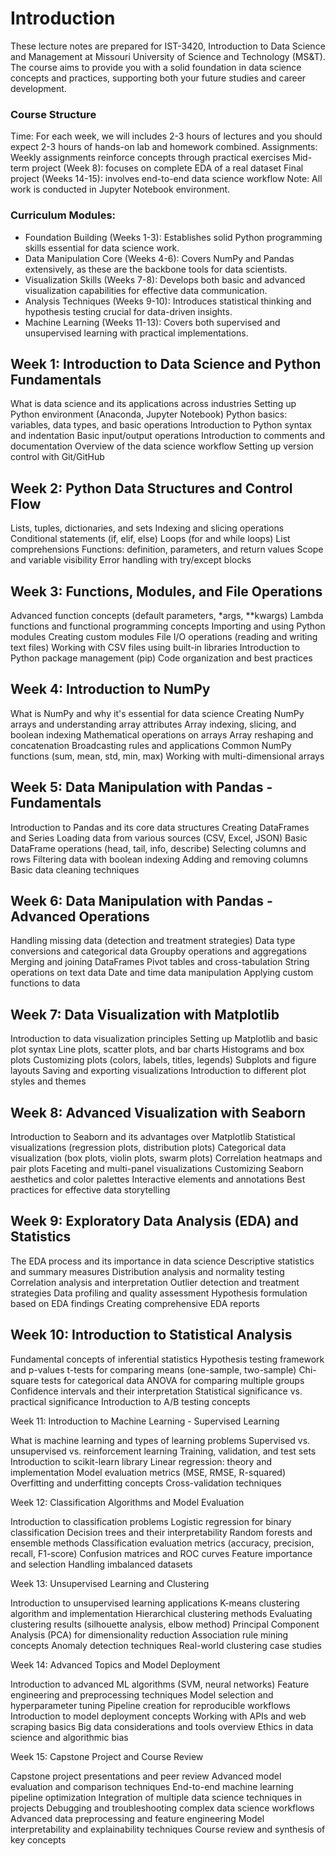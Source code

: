 # Introduction

These lecture notes are prepared for IST-3420, Introduction to Data Science and Management at Missouri University of Science and Technology (MS&T). The course aims to provide you with a solid foundation in data science concepts and practices, supporting both your future studies and career development.

### Course Structure

Time: For each week, we will includes 2-3 hours of lectures and you should expect 2-3 hours of hands-on lab and homework combined.
Assignments: Weekly assignments reinforce concepts through practical exercises
Mid-term project (Week 8): focuses on complete EDA of a real dataset
Final project (Weeks 14-15): involves end-to-end data science workflow
Note: All work is conducted in Jupyter Notebook environment.

### Curriculum Modules:

- Foundation Building (Weeks 1-3): Establishes solid Python programming skills essential for data science work.
- Data Manipulation Core (Weeks 4-6): Covers NumPy and Pandas extensively, as these are the backbone tools for data scientists.
- Visualization Skills (Weeks 7-8): Develops both basic and advanced visualization capabilities for effective data communication.
- Analysis Techniques (Weeks 9-10): Introduces statistical thinking and hypothesis testing crucial for data-driven insights.
- Machine Learning (Weeks 11-13): Covers both supervised and unsupervised learning with practical implementations.

## Week 1: Introduction to Data Science and Python Fundamentals

What is data science and its applications across industries
Setting up Python environment (Anaconda, Jupyter Notebook)
Python basics: variables, data types, and basic operations
Introduction to Python syntax and indentation
Basic input/output operations
Introduction to comments and documentation
Overview of the data science workflow
Setting up version control with Git/GitHub

## Week 2: Python Data Structures and Control Flow

Lists, tuples, dictionaries, and sets
Indexing and slicing operations
Conditional statements (if, elif, else)
Loops (for and while loops)
List comprehensions
Functions: definition, parameters, and return values
Scope and variable visibility
Error handling with try/except blocks

## Week 3: Functions, Modules, and File Operations

Advanced function concepts (default parameters, \*args, \*\*kwargs)
Lambda functions and functional programming concepts
Importing and using Python modules
Creating custom modules
File I/O operations (reading and writing text files)
Working with CSV files using built-in libraries
Introduction to Python package management (pip)
Code organization and best practices

## Week 4: Introduction to NumPy

What is NumPy and why it's essential for data science
Creating NumPy arrays and understanding array attributes
Array indexing, slicing, and boolean indexing
Mathematical operations on arrays
Array reshaping and concatenation
Broadcasting rules and applications
Common NumPy functions (sum, mean, std, min, max)
Working with multi-dimensional arrays

## Week 5: Data Manipulation with Pandas - Fundamentals

Introduction to Pandas and its core data structures
Creating DataFrames and Series
Loading data from various sources (CSV, Excel, JSON)
Basic DataFrame operations (head, tail, info, describe)
Selecting columns and rows
Filtering data with boolean indexing
Adding and removing columns
Basic data cleaning techniques

## Week 6: Data Manipulation with Pandas - Advanced Operations

Handling missing data (detection and treatment strategies)
Data type conversions and categorical data
Groupby operations and aggregations
Merging and joining DataFrames
Pivot tables and cross-tabulation
String operations on text data
Date and time data manipulation
Applying custom functions to data

## Week 7: Data Visualization with Matplotlib

Introduction to data visualization principles
Setting up Matplotlib and basic plot syntax
Line plots, scatter plots, and bar charts
Histograms and box plots
Customizing plots (colors, labels, titles, legends)
Subplots and figure layouts
Saving and exporting visualizations
Introduction to different plot styles and themes

## Week 8: Advanced Visualization with Seaborn

Introduction to Seaborn and its advantages over Matplotlib
Statistical visualizations (regression plots, distribution plots)
Categorical data visualization (box plots, violin plots, swarm plots)
Correlation heatmaps and pair plots
Faceting and multi-panel visualizations
Customizing Seaborn aesthetics and color palettes
Interactive elements and annotations
Best practices for effective data storytelling

## Week 9: Exploratory Data Analysis (EDA) and Statistics

The EDA process and its importance in data science
Descriptive statistics and summary measures
Distribution analysis and normality testing
Correlation analysis and interpretation
Outlier detection and treatment strategies
Data profiling and quality assessment
Hypothesis formulation based on EDA findings
Creating comprehensive EDA reports

## Week 10: Introduction to Statistical Analysis

Fundamental concepts of inferential statistics
Hypothesis testing framework and p-values
t-tests for comparing means (one-sample, two-sample)
Chi-square tests for categorical data
ANOVA for comparing multiple groups
Confidence intervals and their interpretation
Statistical significance vs. practical significance
Introduction to A/B testing concepts

Week 11: Introduction to Machine Learning - Supervised Learning

What is machine learning and types of learning problems
Supervised vs. unsupervised vs. reinforcement learning
Training, validation, and test sets
Introduction to scikit-learn library
Linear regression: theory and implementation
Model evaluation metrics (MSE, RMSE, R-squared)
Overfitting and underfitting concepts
Cross-validation techniques

Week 12: Classification Algorithms and Model Evaluation

Introduction to classification problems
Logistic regression for binary classification
Decision trees and their interpretability
Random forests and ensemble methods
Classification evaluation metrics (accuracy, precision, recall, F1-score)
Confusion matrices and ROC curves
Feature importance and selection
Handling imbalanced datasets

Week 13: Unsupervised Learning and Clustering

Introduction to unsupervised learning applications
K-means clustering algorithm and implementation
Hierarchical clustering methods
Evaluating clustering results (silhouette analysis, elbow method)
Principal Component Analysis (PCA) for dimensionality reduction
Association rule mining concepts
Anomaly detection techniques
Real-world clustering case studies

Week 14: Advanced Topics and Model Deployment

Introduction to advanced ML algorithms (SVM, neural networks)
Feature engineering and preprocessing techniques
Model selection and hyperparameter tuning
Pipeline creation for reproducible workflows
Introduction to model deployment concepts
Working with APIs and web scraping basics
Big data considerations and tools overview
Ethics in data science and algorithmic bias

Week 15: Capstone Project and Course Review

Capstone project presentations and peer review
Advanced model evaluation and comparison techniques
End-to-end machine learning pipeline optimization
Integration of multiple data science techniques in projects
Debugging and troubleshooting complex data science workflows
Advanced data preprocessing and feature engineering
Model interpretability and explainability techniques
Course review and synthesis of key concepts

```{tableofcontents}

```
